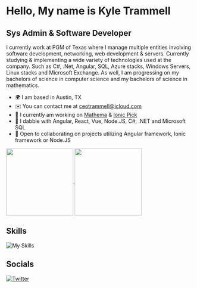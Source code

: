 
Hello, My name is Kyle Trammell
==============================

Sys Admin & Software Developer
------------------------------

I currently work at PGM of Texas where I manage multiple entities involving software development, networking, web development & servers. Currently studying & implementing a wide variety of technologies used at the company. Such as C#, .Net, Angular, SQL, Azure stacks, Windows Servers, Linux stacks and Microsoft Exchange. As well, I am progressing on my bachelors of science in computer science and my bachelors of science in mathematics.

*   🌍  I am based in Austin, TX
*   ✉️  You can contact me at [ceotrammell@icloud.com](mailto:ceotrammell@icloud.com)
*   🚀  I currently am working on [Mathema](http://github.com/ceotrammell/mathema#readme) & [Ionic Pick](https://github.com/ceotrammell/ionic-pick#readme)
*   🧠  I dabble with Angular, React, Vue, Node.JS, C#, .NET and Microsoft SQL
*   🤝  Open to collaborating on projects utilizing Angular framework, Ionic framework or Node.JS

<a href="https://github.com/ceotrammell">
  <img height="180em" align="center"  src="https://github-readme-stats-eta-seven-89.vercel.app/api?username=ceotrammell&count_private=true&show_icons=true&theme=transparent&hide_border=true&include_all_commits=true&layout=compact&)" />
</a>
<a href="https://github.com/ceotrammell">
  <img height="180em" align="center" src="https://github-readme-stats.vercel.app/api/top-langs/?username=ceotrammell&langs_count=8&layout=compact&theme=transparent&hide_border=true&include_all_commits=true&count_private=true&)" />
</a>

## Skills

![My Skills](https://skillicons.dev/icons?i=angular,typescript,nodejs,cs,dotnet,vue,react,gcp,html,css,sass,firebase,tailwind,vscode,azure,)
## Socials
[![Twitter](https://skillicons.dev/icons?i=linkedin)](https://www.linkedin.com/in/ceotrammell/)
